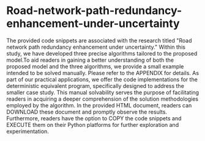 # Road-network-path-redundancy-enhancement-under-uncertainty
The provided code snippets are associated with the research titled "Road network path redundancy enhancement under uncertainty." Within this study, we have developed three precise algorithms tailored to the proposed model.To aid readers in gaining a better understanding of both the proposed model and the three algorithms, we provide a small example intended to be solved manually. Please refer to the APPENDIX for details. As part of our practical applications, we offer the code implementations for the deterministic equivalent program, specifically designed to address the smaller case study. This manual solvability serves the purpose of facilitating readers in acquiring a deeper comprehension of the solution methodologies employed by the algorithm. In the provided HTML document, readers can DOWNLOAD these document and promptly observe the results. Furthermore, readers have the option to COPY the code snippets and EXECUTE them on their Python platforms for further exploration and experimentation.
